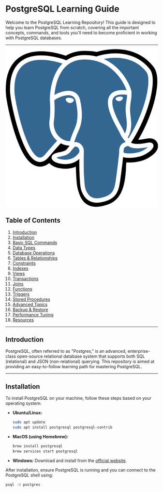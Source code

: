 # PostgreSQL Learning Guide

Welcome to the PostgreSQL Learning Repository! This guide is designed to help you learn PostgreSQL from scratch, covering all the important concepts, commands, and tools you'll need to become proficient in working with PostgreSQL databases.

---

![Logo](assets/640px-Postgresql_elephant.svg.png)

## Table of Contents

1. [Introduction](#introduction)
2. [Installation](#installation)
3. [Basic SQL Commands](#basic-sql-commands)
4. [Data Types](#data-types)
5. [Database Operations](#database-operations)
6. [Tables & Relationships](#tables--relationships)
7. [Constraints](#constraints)
8. [Indexes](#indexes)
9. [Views](#views)
10. [Transactions](#transactions)
11. [Joins](#joins)
12. [Functions](#functions)
13. [Triggers](#triggers)
14. [Stored Procedures](#stored-procedures)
15. [Advanced Topics](#advanced-topics)
16. [Backup & Restore](#backup--restore)
17. [Performance Tuning](#performance-tuning)
18. [Resources](#resources)

---

## Introduction

PostgreSQL, often referred to as "Postgres," is an advanced, enterprise-class open-source relational database system that supports both SQL (relational) and JSON (non-relational) querying. This repository is aimed at providing an easy-to-follow learning path for mastering PostgreSQL.

---

## Installation

To install PostgreSQL on your machine, follow these steps based on your operating system:

- **Ubuntu/Linux:**
    ```bash
    sudo apt update
    sudo apt install postgresql postgresql-contrib
    ```

- **MacOS (using Homebrew):**
    ```bash
    brew install postgresql
    brew services start postgresql
    ```

- **Windows:**
    Download and install from the [official website](https://www.postgresql.org/download/).

After installation, ensure PostgreSQL is running and you can connect to the PostgreSQL shell using:
```bash
psql -U postgres

